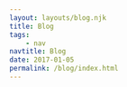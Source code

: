 ```yaml
---
layout: layouts/blog.njk
title: Blog
tags: 
    - nav
navtitle: Blog
date: 2017-01-05
permalink: /blog/index.html
---
```

